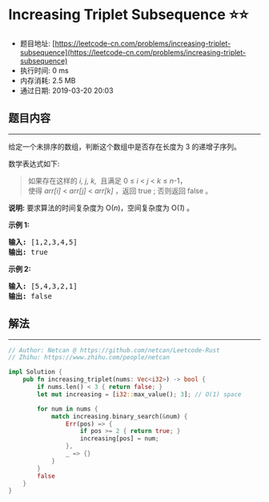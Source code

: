 # Increasing Triplet Subsequence :star::star:
- 题目地址: [https://leetcode-cn.com/problems/increasing-triplet-subsequence](https://leetcode-cn.com/problems/increasing-triplet-subsequence)
- 执行时间: 0 ms 
- 内存消耗: 2.5 MB
- 通过日期: 2019-03-20 20:03

## 题目内容
---
<p>给定一个未排序的数组，判断这个数组中是否存在长度为 3 的递增子序列。</p>

<p>数学表达式如下:</p>

<blockquote>如果存在这样的 <em>i, j, k, </em> 且满足 0 ≤ <em>i</em> < <em>j</em> < <em>k</em> ≤ <em>n</em>-1，<br>
使得 <em>arr[i]</em> < <em>arr[j]</em> < <em>arr[k] </em>，返回 true ; 否则返回 false 。</blockquote>

<p><strong>说明:</strong> 要求算法的时间复杂度为 O(<em>n</em>)，空间复杂度为 O(<em>1</em>) 。</p>

<p><strong>示例 1:</strong></p>

<pre><strong>输入: </strong>[1,2,3,4,5]
<strong>输出: </strong>true
</pre>

<p><strong>示例 2:</strong></p>

<pre><strong>输入: </strong>[5,4,3,2,1]
<strong>输出: </strong>false</pre>


## 解法
---
```rust
// Author: Netcan @ https://github.com/netcan/Leetcode-Rust
// Zhihu: https://www.zhihu.com/people/netcan

impl Solution {
    pub fn increasing_triplet(nums: Vec<i32>) -> bool {
        if nums.len() < 3 { return false; }
        let mut increasing = [i32::max_value(); 3]; // O(1) space

        for num in nums {
            match increasing.binary_search(&num) {
                Err(pos) => {
                    if pos >= 2 { return true; }
                    increasing[pos] = num;
                },
                _ => {}
            }
        }
        false
    }
}


```